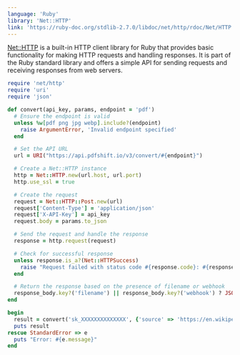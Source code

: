 ```yaml
---
language: 'Ruby'
library: 'Net::HTTP'
link: 'https://ruby-doc.org/stdlib-2.7.0/libdoc/net/http/rdoc/Net/HTTP.html'
---
```


[Net::HTTP](https://ruby-doc.org/stdlib-2.7.0/libdoc/net/http/rdoc/Net/HTTP.html) is a built-in HTTP client library for Ruby that provides basic functionality for making HTTP requests and handling responses. It is part of the Ruby standard library and offers a simple API for sending requests and receiving responses from web servers.

```ruby
require 'net/http'
require 'uri'
require 'json'

def convert(api_key, params, endpoint = 'pdf')
  # Ensure the endpoint is valid
  unless %w[pdf png jpg webp].include?(endpoint)
    raise ArgumentError, 'Invalid endpoint specified'
  end

  # Set the API URL
  url = URI("https://api.pdfshift.io/v3/convert/#{endpoint}")

  # Create a Net::HTTP instance
  http = Net::HTTP.new(url.host, url.port)
  http.use_ssl = true

  # Create the request
  request = Net::HTTP::Post.new(url)
  request['Content-Type'] = 'application/json'
  request['X-API-Key'] = api_key
  request.body = params.to_json

  # Send the request and handle the response
  response = http.request(request)

  # Check for successful response
  unless response.is_a?(Net::HTTPSuccess)
    raise "Request failed with status code #{response.code}: #{response.body}"
  end

  # Return the response based on the presence of filename or webhook
  response_body.key?('filename') || response_body.key?('webhook') ? JSON.parse(response.body) : response.body
end
```

```ruby
begin
  result = convert('sk_XXXXXXXXXXXXXX', {'source' => 'https://en.wikipedia.org/wiki/REST'})
  puts result
rescue StandardError => e
  puts "Error: #{e.message}"
end
```
